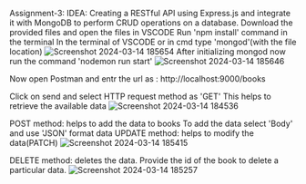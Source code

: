 Assignment-3:
IDEA: Creating a RESTful API using Express.js and integrate it with MongoDB to perform CRUD operations on a database.
Download the provided files and open the files in VSCODE
Run 'npm install' command in the terminal
In the terminal of VSCODE or in cmd type 'mongod'(with the file location)
![Screenshot 2024-03-14 185654](https://github.com/Sravani-PL/20JG1A4238-Pamarthi_Lakshmi_Sravani/assets/96241371/7c84adb6-44ff-4e73-8791-c295bd68b321)
After initializing mongod now run the command 'nodemon run start'
![Screenshot 2024-03-14 185646](https://github.com/Sravani-PL/20JG1A4238-Pamarthi_Lakshmi_Sravani/assets/96241371/48ad9d54-d9e2-446f-857c-69534f5429a5)

Now open Postman and entr the url as : http://localhost:9000/books

 Click on send and select HTTP request method as 'GET'
 This helps to retrieve the available data
 ![Screenshot 2024-03-14 184536](https://github.com/Sravani-PL/20JG1A4238-Pamarthi_Lakshmi_Sravani/assets/96241371/8c3d8ecf-97d6-42d4-a6bd-36854c2c1391)

 POST method: helps to add the data to books
 To add the data select 'Body' and use 'JSON' format data
 UPDATE method: helps to modify the data(PATCH)
 ![Screenshot 2024-03-14 185415](https://github.com/Sravani-PL/20JG1A4238-Pamarthi_Lakshmi_Sravani/assets/96241371/07ccc526-6553-4c92-818e-48e6cbf0f80b)

 DELETE method: deletes the data.
 Provide the id of the book to delete a particular data.
 ![Screenshot 2024-03-14 185257](https://github.com/Sravani-PL/20JG1A4238-Pamarthi_Lakshmi_Sravani/assets/96241371/f35f0597-dfca-4333-bad4-3c1ebdabcaf5)

 

